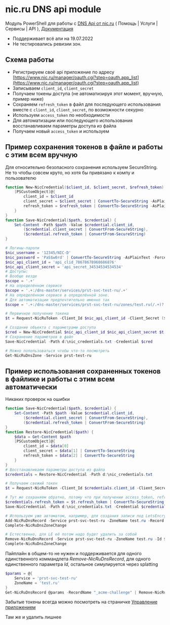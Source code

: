 # nic.ru DNS api module

Модуль PowerShell для работы с [DNS Api от nic.ru](https://www.nic.ru/help/api-dns-hostinga_3643.html)
( Помощь | Услуги | Сервисы | API ), [Документация](https://www.nic.ru/help/upload/file/API_DNS-hosting.pdf)

- Поддерживает всё апи на 19.07.2022
- Не тестировались ревизии зон.

## Схема работы

- Регистрируем своё api приложение по адресу [https://www.nic.ru/manager/oauth.cgi?step=oauth.app_list](https://www.nic.ru/manager/oauth.cgi?step=oauth.app_list)
- Записываем `client_id`, `client_secret`
- Получаем токены доступа (не автоматизируя этот момент, вручную, пример ниже)
- Сохраняем `refresh_token` в файл для последующего использования вместе с `client_id`, `client_secret`, по возможности секурно
- Используем `access_token` по необходимости
- Для автоматизации или последующего использования восстанавливаем параметры доступа из файла
- Получаем новый `access_token` и используем

## Пример сохранения токенов в файле и работы с этим всем вручную

Для относительно безопасного сохранения используем SecureString.
Не то чтобы совсем круто, но хотя бы привязано к компу и пользователю

``` powershell
function New-NicCredential($client_id, $client_secret, $refresh_token) {
    [PSCustomObject]@{
        client_id = $client_id
        client_secret = $client_secret | ConvertTo-SecureString -AsPlainText -Force
        refresh_token = $refresh_token | ConvertTo-SecureString -AsPlainText -Force
    }
}
function Save-NicCredential($path, $credential) {
    Set-Content -Path $path -Value $credential.client_id,
        ($credential.client_secret | ConvertFrom-SecureString),
        ($credential.refresh_token | ConvertFrom-SecureString)
}

# Логины-пароли
$nic_username = '12345/NIC-D'
$nic_password = 'PaS$w0rd' | ConvertTo-SecureString -AsPlainText -Force
$nic_api_client_id = 'api_clid_78678678968686876'
$nic_api_client_secret = 'api_secret_34534534534534'
# Доступы:
# Вообще везде
$scope = '.+'
# На определённом сервисе
$scope = '.+:/dns-master/services/prst-svc-test-ru/.+'
# На определённом сервисе в определённой зоне.
# Для автоматизации предпочтительно именно так
$scope = '.+:/dns-master/services/prst-svc-test-ru/zones/test.ru(/.+)?'

# Первичное получение токена
$t = Request-NicRuToken -Client_Id $nic_api_client_id -Client_Secret ($nic_api_client_secret | ConvertTo-SecureString -AsPlainText -Force) -Scope $Scope -Username $nic_username -Password $nic_password

# Создание объекта с параметрами доступа
$cred = New-NicCredential $nic_api_client_id $nic_api_client_secret $t.refresh_token
# Сохранение параметров в файл
Save-NicCredential -Path d:\nic_credentials.txt -Credential $cred

# Можно попользоваться чтобы что-то посмотреть
Get-NicRuDnsZone -Service prst-test-ru
```

## Пример использования сохраненных токенов в файлике и работы с этим всем автоматически

Никаких проверок на ошибки

``` powershell
function Save-NicCredential($path, $credential) {
    Set-Content -Path $path -Value $credential.client_id,
        ($credential.client_secret | ConvertFrom-SecureString),
        ($credential.refresh_token | ConvertFrom-SecureString)
}
function Restore-NicCredential($path) {
    $data = Get-Content $path
    [PSCustomObject]@{
        client_id = $data[0]
        client_secret = $data[1] | ConvertTo-SecureString
        refresh_token = $data[2] | ConvertTo-SecureString
    }
}
# Восстанавливаем параметры доступа из файла
$credentials = Restore-NicCredential -Path d:\nic_credentials.txt

# Получаем свежий токен
$t = Request-NicRuToken -Client_Id $credentials.client_id -Client_Secret $credentials.client_secret -RefreshToken $credentials.refresh_token

# Тут же сохраняем обратно, потому что при получении access_token, refresh_token тоже сразу меняется
$credentials.refresh_token = $t.refresh_token | ConvertTo-SecureString -AsPlainText -Force
Save-NicCredential -Path d:\nic_credentials.txt -Credential $credentials

# Используем уже автоматом, например, для создания записи под LetsEncrypt
Add-NicRuDnsRecord -Service prst-svc-test-ru -ZoneName test.ru -Record @{name='_acme-challenge'; type='txt'; text='h694hd58934256hf8346s583645s'} | Tee-Object -Variable acme
Complete-NicRuDnsZoneChange

# Естественно, для LE её потом надо будет удалить за собой
Remove-NicRuDnsRecord -Service prst-svc-test-ru -ZoneName test.ru -Id $acme.Id
Complete-NicRuDnsZoneChange
```

Пайплайн в общем-то не нужен и поддерживается для одного единственного коммандлета _Remove-NicRuDnsRecord_, для одного единственного параметра _Id_, остальное симулируется через splatting

``` powershell
$params = @{
    Service = 'prst-svc-test-ru'
    ZoneName = 'test.ru'
}
Get-NicRuDnsRecord @params -RecordName "_acme-challenge" | Remove-NicRuDnsRecord @params
```

Забытые токены всегда можно посмотреть на страничке
[Управление приложением](https://www.nic.ru/manager/oauth.cgi?step=oauth.app_list)

Там же и удалить лишнее
